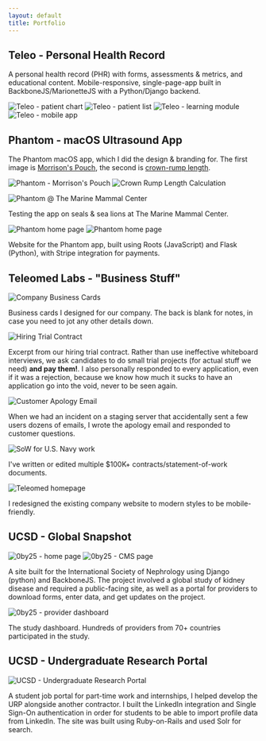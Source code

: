 ```yaml
---
layout: default
title: Portfolio
---
```


## Teleo - Personal Health Record

A personal health record (PHR) with forms, assessments & metrics, and
educational content. Mobile-responsive, single-page-app built in
BackboneJS/MarionetteJS with a Python/Django backend.

![Teleo - patient chart](https://wesvetter-www.s3-us-west-1.amazonaws.com/omni-patient-chart.png)
![Teleo - patient list](https://wesvetter-www.s3-us-west-1.amazonaws.com/omni-patient-list.png)
![Teleo - learning module](https://wesvetter-www.s3-us-west-1.amazonaws.com/omni-learning.png)
![Teleo - mobile app](https://wesvetter-www.s3-us-west-1.amazonaws.com/omni-mobile.png)


## Phantom - macOS Ultrasound App

The Phantom macOS app, which I did the design & branding for. The first image is
[Morrison's Pouch][morisons-pouch-wiki], the second is [crown-rump
length][crown-rump-wiki].

![Phantom - Morrison's Pouch](https://wesvetter-www.s3-us-west-1.amazonaws.com/phantom-morrisons-pouch.png)
![Crown Rump Length Calculation](https://wesvetter-www.s3-us-west-1.amazonaws.com/phantom-crown-rump.png)

![Phantom @ The Marine Mammal Center](https://wesvetter-www.s3-us-west-1.amazonaws.com/phantom-seal.jpg)

Testing the app on seals & sea lions at The Marine Mammal Center.

![Phantom home page](https://wesvetter-www.s3-us-west-1.amazonaws.com/phantom-www-home.png)
![Phantom home page](https://wesvetter-www.s3-us-west-1.amazonaws.com/phantom-www-downloads.png)

Website for the Phantom app, built using Roots (JavaScript) and Flask (Python),
with Stripe integration for payments.

[morisons-pouch-wiki]:  https://en.wikipedia.org/wiki/Hepatorenal_recess_of_subhepatic_space
[crown-rump-wiki]:      https://en.wikipedia.org/wiki/Crown-rump_length


## Teleomed Labs - "Business Stuff"

![Company Business Cards](https://wesvetter-www.s3-us-west-1.amazonaws.com/biz-cards.png)

Business cards I designed for our company. The back is blank for notes, in case
you need to jot any other details down.

![Hiring Trial Contract](https://wesvetter-www.s3-us-west-1.amazonaws.com/biz-contractor-doc.png)

Excerpt from our hiring trial contract. Rather than use ineffective whiteboard
interviews, we ask candidates to do small trial projects (for actual stuff we
need) **and pay them!**. I also personally responded to every application, even
if it was a rejection, because we know how much it sucks to have an application
go into the void, never to be seen again.

![Customer Apology Email](https://wesvetter-www.s3-us-west-1.amazonaws.com/biz-incident-mgmt.png)

When we had an incident on a staging server that accidentally sent a few users
dozens of emails, I wrote the apology email and responded to customer
questions.

![SoW for U.S. Navy work](https://wesvetter-www.s3-us-west-1.amazonaws.com/biz-navy-sow.png)

I've written or edited multiple $100K+ contracts/statement-of-work documents.

![Teleomed homepage](https://wesvetter-www.s3-us-west-1.amazonaws.com/biz-www-home.png)

I redesigned the existing company website to modern styles to be mobile-friendly.

## UCSD - Global Snapshot

![0by25 - home page](https://wesvetter-www.s3-us-west-1.amazonaws.com/0by25-home.png)
![0by25 - CMS page](https://wesvetter-www.s3-us-west-1.amazonaws.com/0by25-cms-page.png)

A site built for the International Society of Nephrology using Django (python)
and BackboneJS. The project involved a global study of kidney disease and
required a public-facing site, as well as a portal for providers to download
forms, enter data, and get updates on the project.

![0by25 - provider dashboard](https://wesvetter-www.s3-us-west-1.amazonaws.com/0by25-dashboard.png)

The study dashboard. Hundreds of providers from 70+ countries participated in
the study.

## UCSD - Undergraduate Research Portal

![UCSD - Undergraduate Research Portal](https://wesvetter-www.s3-us-west-1.amazonaws.com/ucsd-urp.png)

A student job portal for part-time work and internships, I helped develop the
URP alongside another contractor. I built the LinkedIn integration and Single
Sign-On authentication in order for students to be able to import profile data
from LinkedIn. The site was built using Ruby-on-Rails and used Solr for search.
